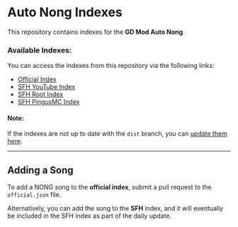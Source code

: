 # Auto Nong Indexes

This repository contains indexes for the **GD Mod Auto Nong**.

### Available Indexes:
You can access the indexes from this repository via the following links:

- [Official Index](https://cdn.jsdelivr.net/gh/FlafyDev/auto-nong-indexes@dist/official.json.gz)
- [SFH YouTube Index](https://cdn.jsdelivr.net/gh/FlafyDev/auto-nong-indexes@dist/sfh-yt.json.gz)
- [SFH Root Index](https://cdn.jsdelivr.net/gh/FlafyDev/auto-nong-indexes@dist/sfh-rooot.json.gz)
- [SFH PingusMC Index](https://cdn.jsdelivr.net/gh/FlafyDev/auto-nong-indexes@dist/sfh-pingusmc.json.gz)

#### Note:
If the indexes are not up to date with the `dist` branch, you can [update them here](https://www.jsdelivr.com/tools/purge).

---

## Adding a Song

To add a NONG song to the **official index**, submit a pull request to the `official.json` file.  

Alternatively, you can add the song to the **SFH** index, and it will eventually be included in the SFH index as part of the daily update.
